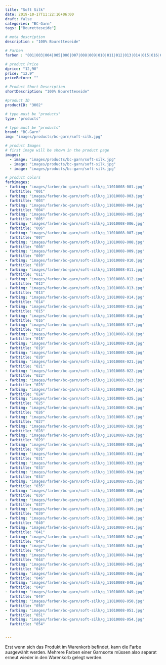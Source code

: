 ```yaml
---
title: "Soft Silk"
date: 2019-10-17T11:22:16+06:00
draft: false
categories: "BC-Garn"
tags: ["Bouretteseide"] 

# meta description
description : "100% Bouretteseide"

# Farben
farben : "001|003|004|005|006|007|008|009|010|011|012|013|014|015|016|017|018|019|020|021|022|023|024|025|026|027|028|029|030|031|033|034|035|036|037|039|040|041|042|043|044|045|046|048|049|050|051|054"

# product Price
dprice: "12,90"
price: "12.9"
priceBefore: ""

# Product Short Description
shortDescription: "100% Bouretteseide"

#product ID
productID: "3002"

# type must be "products"
type: "products"

# type must be "products"
brand: "BC-Garn"
img: "images/products/bc-garn/soft-silk.jpg"   

# product Images
# first image will be shown in the product page
images:
  - image: "images/products/bc-garn/soft-silk.jpg"
  - image: "images/products/bc-garn/soft-silk.jpg"
  - image: "images/products/bc-garn/soft-silk.jpg"

# product colors
farbimages:
- farbimg: "images/farben/bc-garn/soft-silk/g_11010008-001.jpg"	
  farbtitle: "001"
- farbimg: "images/farben/bc-garn/soft-silk/g_11010008-003.jpg"	
  farbtitle: "003"
- farbimg: "images/farben/bc-garn/soft-silk/g_11010008-004.jpg"	
  farbtitle: "004"
- farbimg: "images/farben/bc-garn/soft-silk/g_11010008-005.jpg"	
  farbtitle: "005"
- farbimg: "images/farben/bc-garn/soft-silk/g_11010008-006.jpg"	
  farbtitle: "006"
- farbimg: "images/farben/bc-garn/soft-silk/g_11010008-007.jpg"	
  farbtitle: "007"
- farbimg: "images/farben/bc-garn/soft-silk/g_11010008-008.jpg"	
  farbtitle: "008"
- farbimg: "images/farben/bc-garn/soft-silk/g_11010008-009.jpg"	
  farbtitle: "009"
- farbimg: "images/farben/bc-garn/soft-silk/g_11010008-010.jpg"	
  farbtitle: "010"
- farbimg: "images/farben/bc-garn/soft-silk/g_11010008-011.jpg"	
  farbtitle: "011"
- farbimg: "images/farben/bc-garn/soft-silk/g_11010008-012.jpg"	
  farbtitle: "012"
- farbimg: "images/farben/bc-garn/soft-silk/g_11010008-013.jpg"	
  farbtitle: "013"
- farbimg: "images/farben/bc-garn/soft-silk/g_11010008-014.jpg"	
  farbtitle: "014"
- farbimg: "images/farben/bc-garn/soft-silk/g_11010008-015.jpg"	
  farbtitle: "015"
- farbimg: "images/farben/bc-garn/soft-silk/g_11010008-016.jpg"	
  farbtitle: "016"
- farbimg: "images/farben/bc-garn/soft-silk/g_11010008-017.jpg"	
  farbtitle: "017"
- farbimg: "images/farben/bc-garn/soft-silk/g_11010008-018.jpg"	
  farbtitle: "018"
- farbimg: "images/farben/bc-garn/soft-silk/g_11010008-019.jpg"	
  farbtitle: "019"
- farbimg: "images/farben/bc-garn/soft-silk/g_11010008-020.jpg"	
  farbtitle: "020"
- farbimg: "images/farben/bc-garn/soft-silk/g_11010008-021.jpg"	
  farbtitle: "021"
- farbimg: "images/farben/bc-garn/soft-silk/g_11010008-022.jpg"	
  farbtitle: "022"
- farbimg: "images/farben/bc-garn/soft-silk/g_11010008-023.jpg"	
  farbtitle: "023"
- farbimg: "images/farben/bc-garn/soft-silk/g_11010008-024.jpg"	
  farbtitle: "024"
- farbimg: "images/farben/bc-garn/soft-silk/g_11010008-025.jpg"	
  farbtitle: "025"
- farbimg: "images/farben/bc-garn/soft-silk/g_11010008-026.jpg"	
  farbtitle: "026"
- farbimg: "images/farben/bc-garn/soft-silk/g_11010008-027.jpg"	
  farbtitle: "027"
- farbimg: "images/farben/bc-garn/soft-silk/g_11010008-028.jpg"	
  farbtitle: "028"
- farbimg: "images/farben/bc-garn/soft-silk/g_11010008-029.jpg"	
  farbtitle: "029"
- farbimg: "images/farben/bc-garn/soft-silk/g_11010008-030.jpg"	
  farbtitle: "030"
- farbimg: "images/farben/bc-garn/soft-silk/g_11010008-031.jpg"	
  farbtitle: "031"
- farbimg: "images/farben/bc-garn/soft-silk/g_11010008-033.jpg"	
  farbtitle: "033"
- farbimg: "images/farben/bc-garn/soft-silk/g_11010008-034.jpg"	
  farbtitle: "034"
- farbimg: "images/farben/bc-garn/soft-silk/g_11010008-035.jpg"	
  farbtitle: "035"
- farbimg: "images/farben/bc-garn/soft-silk/g_11010008-036.jpg"	
  farbtitle: "036"
- farbimg: "images/farben/bc-garn/soft-silk/g_11010008-037.jpg"	
  farbtitle: "037"
- farbimg: "images/farben/bc-garn/soft-silk/g_11010008-039.jpg"	
  farbtitle: "039"
- farbimg: "images/farben/bc-garn/soft-silk/g_11010008-040.jpg"	
  farbtitle: "040"
- farbimg: "images/farben/bc-garn/soft-silk/g_11010008-041.jpg"	
  farbtitle: "041"
- farbimg: "images/farben/bc-garn/soft-silk/g_11010008-042.jpg"	
  farbtitle: "042"
- farbimg: "images/farben/bc-garn/soft-silk/g_11010008-043.jpg"	
  farbtitle: "043"
- farbimg: "images/farben/bc-garn/soft-silk/g_11010008-044.jpg"	
  farbtitle: "044"
- farbimg: "images/farben/bc-garn/soft-silk/g_11010008-045.jpg"	
  farbtitle: "045"
- farbimg: "images/farben/bc-garn/soft-silk/g_11010008-046.jpg"	
  farbtitle: "046"
- farbimg: "images/farben/bc-garn/soft-silk/g_11010008-048.jpg"	
  farbtitle: "048"
- farbimg: "images/farben/bc-garn/soft-silk/g_11010008-049.jpg"	
  farbtitle: "049"
- farbimg: "images/farben/bc-garn/soft-silk/g_11010008-050.jpg"	
  farbtitle: "050"
- farbimg: "images/farben/bc-garn/soft-silk/g_11010008-051.jpg"	
  farbtitle: "051"
- farbimg: "images/farben/bc-garn/soft-silk/g_11010008-054.jpg"	
  farbtitle: "054"


---
```


Erst wenn sich das Produkt im Warenkorb befindet, kann die Farbe ausgewählt werden.
Mehrere Farben einer Garnsorte müssen also separat erneut wieder in den Warenkorb gelegt werden.
